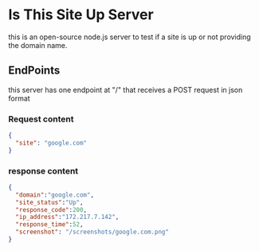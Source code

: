 # Is This Site Up Server

this is an open-source node.js server to test if a site is up or not providing the domain name.

## EndPoints
this server has one endpoint at "/" that receives a POST request in json format

### Request content
```JSON
{
  "site": "google.com"
}
```

### response content

```JSON
{
  "domain":"google.com",
  "site_status":"Up",
  "response_code":200,
  "ip_address":"172.217.7.142",
  "response_time":52,
  "screenshot": "/screenshots/google.com.png"
}
```
